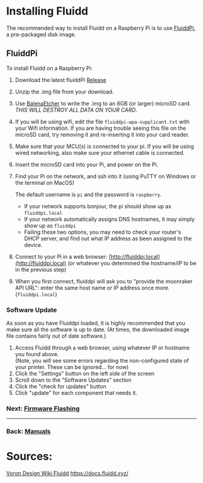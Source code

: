 # Installing Fluidd

The recommended way to install Fluidd on a Raspberry Pi is to use [FluiddPi](#FluiddPi), a pre-packaged disk image. 

## FluiddPi

To install Fluidd on a Raspberry Pi:
1. Download the latest fluiddPi  [Release](https://github.com/cadriel/FluiddPI/releases)
2. Unzip the .img file from your download.
3. Use [BalenaEtcher](https://www.balena.io/etcher/) to write the .img to an 8GB (or larger) microSD card.  *THIS WILL DESTROY ALL DATA ON YOUR CARD*. 
4. If you will be using wifi, edit the file `fluiddpi-wpa-supplicant.txt` with your Wifi information. If you are having trouble seeing this file on the microSD card, try removing it and re-inserting it into your card reader.
5. Make sure that your MCU(s) is connected to your pi. If you will be using wired networking, also make sure your ethernet cable is connected.
6. Insert the microSD card into your Pi, and power on the Pi.    
7. Find your Pi on the network, and ssh into it (using PuTTY on Windows or the terminal on MacOS)
  
   The default username is `pi` and the password is `raspberry`.
    * If your network supports bonjour, the pi should show up as `fluiddpi.local`
    * If your network automatically assigns DNS hostnames, it may simply show up as `fluiddpi`
    * Failing these two options, you may need to check your router's DHCP server, and find out what IP address as been assigned to the device.
8. Connect to your Pi in a web browser: [http://fluiddpi.local](http://fluiddpi.local) (or whatever you determined the hostname/IP to be in the previous step)
9.   When you first connect, fluiddpi will ask you to "provide the moonraker API URL":  enter the same host name or IP address once more.  (`fluiddpi.local`)

### Software Update
 
As soon as you have Fluiddpi loaded, it is highly recommended that you make sure all the software is up to date.  (At times, the downloaded image file contains fairly out of date software.)

1. Access Fluidd through a web browser, using whatever IP or hostname you found above.  
(Note, you will see some errors regarding the non-configured state of your printer.  These can be ignored… for now)
2. Click the "Settings" button on the left side of the screen
3. Scroll down to the  "Software Updates" section
4. Click the "check for updates" button
5. Click "update" for each component that needs it.

### Next: [Firmware Flashing](../MCU_Firmware/Readme.md)

---
### Back: [Manuals](../Readme.md)

# Sources:
[Voron Design Wiki Fluidd](https://docs.vorondesign.com/build/software/installing_fluidd.html)
https://docs.fluidd.xyz/